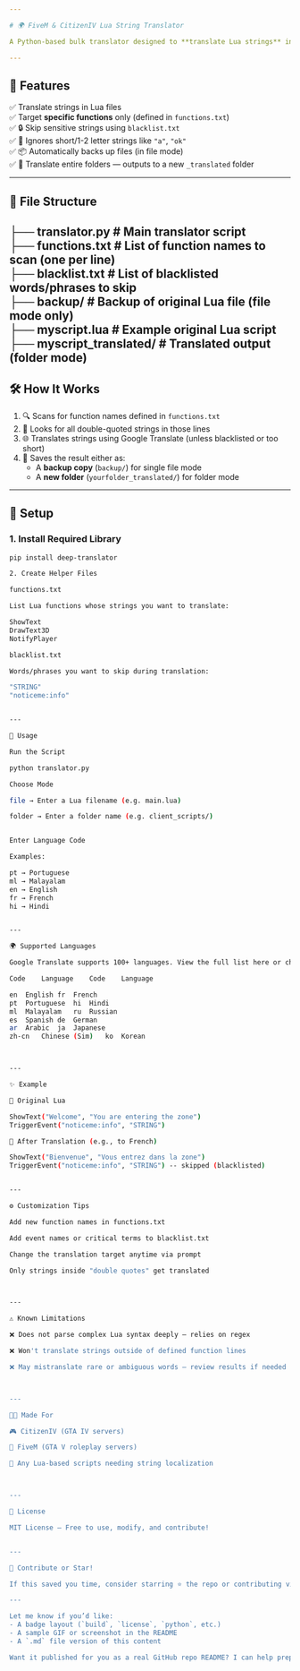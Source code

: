 ```yaml
---

# 🌍 FiveM & CitizenIV Lua String Translator

A Python-based bulk translator designed to **translate Lua strings** in scripts for **CitizenIV** and **FiveM**. This tool utilizes **Google Translate** to localize your game scripts while ensuring sensitive or short strings stay untouched.

---
```


## 🚀 Features

✅ Translate strings in Lua files  
✅ Target **specific functions** only (defined in `functions.txt`)  
✅ 🔒 Skip sensitive strings using `blacklist.txt`  
✅ 🧠 Ignores short/1-2 letter strings like `"a"`, `"ok"`  
✅ 📦 Automatically backs up files (in file mode)  
✅ 📂 Translate entire folders — outputs to a new `_translated` folder  

---

## 📁 File Structure

├── translator.py             # Main translator script  
├── functions.txt             # List of function names to scan (one per line)  
├── blacklist.txt             # List of blacklisted words/phrases to skip  
├── backup/                   # Backup of original Lua file (file mode only)  
├── myscript.lua              # Example original Lua script  
├── myscript_translated/      # Translated output (folder mode)
---

## 🛠️ How It Works

1. 🔍 Scans for function names defined in `functions.txt`  
2. 🧠 Looks for all double-quoted strings in those lines  
3. 🌐 Translates strings using Google Translate (unless blacklisted or too short)  
4. 💾 Saves the result either as:
   - A **backup copy** (`backup/`) for single file mode
   - A **new folder** (`yourfolder_translated/`) for folder mode

---

## 🧩 Setup

### 1. Install Required Library
```bash
pip install deep-translator

2. Create Helper Files

functions.txt

List Lua functions whose strings you want to translate:

ShowText
DrawText3D
NotifyPlayer

blacklist.txt

Words/phrases you want to skip during translation:

"STRING"
"noticeme:info"


---

🧪 Usage

Run the Script

python translator.py

Choose Mode

file → Enter a Lua filename (e.g. main.lua)

folder → Enter a folder name (e.g. client_scripts/)


Enter Language Code

Examples:

pt → Portuguese  
ml → Malayalam  
en → English  
fr → French  
hi → Hindi


---

🌍 Supported Languages

Google Translate supports 100+ languages. View the full list here or check below for some common ones:

Code	Language	Code	Language

en	English	fr	French
pt	Portuguese	hi	Hindi
ml	Malayalam	ru	Russian
es	Spanish	de	German
ar	Arabic	ja	Japanese
zh-cn	Chinese (Sim)	ko	Korean



---

✨ Example

🎯 Original Lua

ShowText("Welcome", "You are entering the zone")
TriggerEvent("noticeme:info", "STRING")

🔁 After Translation (e.g., to French)

ShowText("Bienvenue", "Vous entrez dans la zone")
TriggerEvent("noticeme:info", "STRING") -- skipped (blacklisted)


---

⚙️ Customization Tips

Add new function names in functions.txt

Add event names or critical terms to blacklist.txt

Change the translation target anytime via prompt

Only strings inside "double quotes" get translated



---

⚠️ Known Limitations

❌ Does not parse complex Lua syntax deeply — relies on regex

❌ Won't translate strings outside of defined function lines

❌ May mistranslate rare or ambiguous words — review results if needed



---

👨‍💻 Made For

🎮 CitizenIV (GTA IV servers)

🚓 FiveM (GTA V roleplay servers)

🧪 Any Lua-based scripts needing string localization



---

📜 License

MIT License — Free to use, modify, and contribute!


---

🌟 Contribute or Star!

If this saved you time, consider starring ⭐ the repo or contributing via pull requests!

---

Let me know if you’d like:
- A badge layout (`build`, `license`, `python`, etc.)
- A sample GIF or screenshot in the README
- A `.md` file version of this content

Want it published for you as a real GitHub repo README? I can help prep the full repo layout too.

